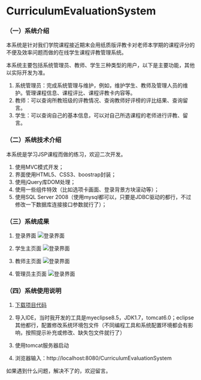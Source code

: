 # CurriculumEvaluationSystem

### （一）系统介绍
本系统是针对我们学院课程接近期末会用纸质版评教卡对老师本学期的课程评分的不便及效率问题而做的在线学生课程评教管理系统。

本系统主要包括系统管理员、教师、学生三种类型的用户，以下是主要功能，其他以实际开发为准。
1. 系统管理员：完成系统管理与维护，例如，维护学生、教师及管理人员的维护。管理课程信息、课程评比、课程评教卡内容等。
2. 教师：可以查询所教班级的评教情况、查询教师好评榜的评比结果、查询留言。
3. 学生：可以查询自己的基本信息，可以对自己所选课程的老师进行评教、留言。

### （二）系统技术介绍
本系统是学习JSP课程而做的练习，欢迎二次开发。
1. 使用MVC模式开发；
2. 界面使用HTML5、CSS3、boostrap封装；
3. 使用jQuery库DOM处理；
4. 使用一些组件特效（比如选项卡画面、登录背景方块滚动等）；
5. 使用SQL Server 2008（使用mysql都可以，只要是JDBC驱动的都行，不过修改一下数据库连接接口参数就行了）；

### （三）系统成果
1. 登录界面
![登录界面](http://pbr0erxxq.bkt.clouddn.com/CES/login.png)

2. 学生主页面
![登录界面](http://pbr0erxxq.bkt.clouddn.com/CES/student.png)

3. 教师主页面
![登录界面](http://pbr0erxxq.bkt.clouddn.com/CES/teacher.png)

4. 管理员主页面
![登录界面](http://pbr0erxxq.bkt.clouddn.com/CES/admin.png)

### （四）系统使用说明
1. [下载项目代码](https://github.com/super456/CurriculumEvaluationSystem)

2. 导入IDE，当时我开发的工具是myeclipse8.5，JDK1.7，tomcat6.0；eclipse其他都行，配置修改系统环境包文件（不同编程工具和系统配置环境都会有影响，按照提示补充或修改、缺失包文件就行了）

3. 使用tomcat服务器启动

4. 浏览器输入：http://localhost:8080/CurriculumEvaluationSystem

如果遇到什么问题，解决不了的，欢迎留言。


